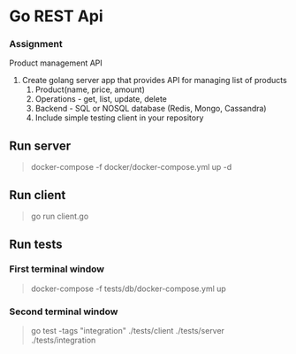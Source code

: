 
# Go REST Api

### Assignment

Product management API

1. Create golang server app that provides API for managing list of products
   1. Product(name, price, amount)
   2. Operations - get, list, update, delete
   4. Backend - SQL or NOSQL database (Redis, Mongo, Cassandra)
   3. Include simple testing client in your repository

## Run server
> docker-compose -f docker/docker-compose.yml up -d

## Run client
> go run client.go

## Run tests
### First terminal window
> docker-compose -f tests/db/docker-compose.yml up

### Second terminal window
> go test -tags "integration" ./tests/client ./tests/server ./tests/integration